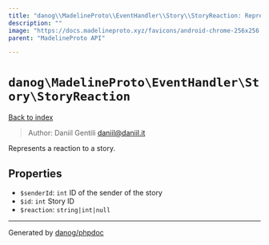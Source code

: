 ```yaml
---
title: "danog\\MadelineProto\\EventHandler\\Story\\StoryReaction: Represents a reaction to a story."
description: ""
image: "https://docs.madelineproto.xyz/favicons/android-chrome-256x256.png"
parent: "MadelineProto API"

---
```

# `danog\MadelineProto\EventHandler\Story\StoryReaction`
[Back to index](../../../../index.html)

> Author: Daniil Gentili <daniil@daniil.it>  
  

Represents a reaction to a story.  



## Properties
* `$senderId`: `int` ID of the sender of the story
* `$id`: `int` Story ID
* `$reaction`: `string|int|null` 
---
Generated by [danog/phpdoc](https://phpdoc.daniil.it)

